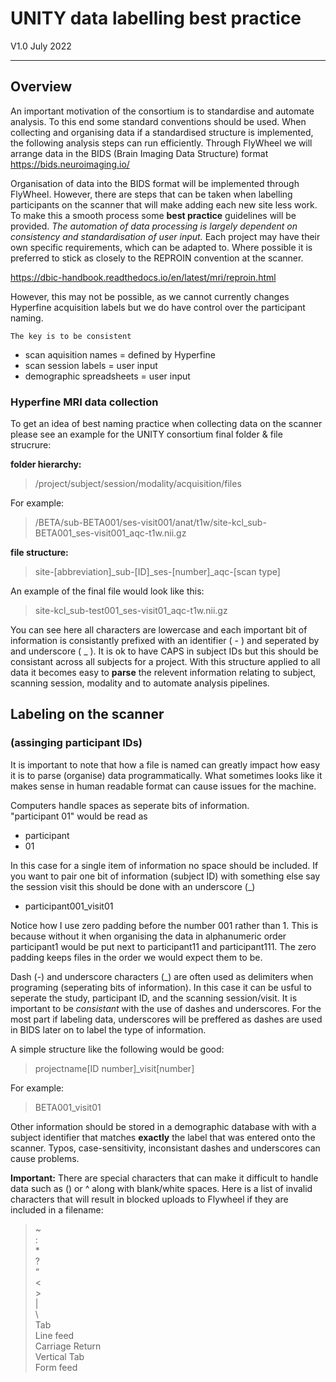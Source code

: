 # UNITY data labelling best practice
V1.0 July 2022   

---
## Overview
    
An important motivation of the consortium is to standardise and automate analysis. To this end some standard conventions should be used. When collecting and organising data if a standardised structure is implemented, the following analysis steps can run efficiently. Through FlyWheel we will arrange data in the BIDS (Brain Imaging Data Structure) format https://bids.neuroimaging.io/  

Organisation of data into the BIDS format will be implemented through FlyWheel. However, there are steps that can be taken when labelling participants on the scanner that will make adding each new site less work.
To make this a smooth process some **best practice** guidelines will be provided. *The automation of data processing is largely dependent on consistency and standardisation of user input.* Each project may have their own specific requirements, which can be adapted to. Where possible it is preferred to stick as closely to the REPROIN convention at the scanner.   

https://dbic-handbook.readthedocs.io/en/latest/mri/reproin.html  

However, this may not be possible, as we cannot currently changes Hyperfine acquisition labels but we do have control over the participant naming. 

    The key is to be consistent

- scan aquisition names = defined by Hyperfine
- scan session labels = user input 
- demographic spreadsheets = user input

### Hyperfine MRI data collection
To get an idea of best naming practice when collecting data on the scanner please see an example for the UNITY consortium final folder & file strucrure:

**folder hierarchy:** 
> /project/subject/session/modality/acquisition/files

For example:
> /BETA/sub-BETA001/ses-visit001/anat/t1w/site-kcl_sub-BETA001_ses-visit001_aqc-t1w.nii.gz

**file structure:**
> site-[abbreviation]_sub-[ID]_ses-[number]_aqc-[scan type]

An example of the final file would look like this:
> site-kcl_sub-test001_ses-visit01_aqc-t1w.nii.gz
 
 You can see here all characters are  lowercase and each important bit of information is consistantly prefixed with an identifier ( - ) and seperated by and underscore ( _ ). It is ok to have CAPS in subject IDs but this should be consistant across all subjects for a project.
 With this structure applied to all data it becomes easy to __parse__ the relevent information relating to subject, scanning session, modality and to automate analysis pipelines. 

## Labeling on the scanner 
### (assinging participant IDs)

It is important to note that how a file is named can greatly impact how easy it is to parse (organise) data programmatically. What sometimes looks like it makes sense in human readable format can cause issues for the machine. 

Computers handle spaces as seperate bits of information.  
"participant 01" would be read as 
- participant 
- 01    

In this case for a single item of information no space should be included. If you want to pair one bit of information (subject ID) with something else say the session visit this should be done with an underscore (_)
- participant001_visit01

Notice how I use zero padding before the number 001 rather than 1. This is because without it when organising the data in alphanumeric order participant1 would be put next to participant11 and participant111. The zero padding keeps files in the order we would expect them to be. 


Dash (-) and underscore characters (_) are often used as delimiters when programing (seperating bits of information). In this case it can be usful to seperate the study, participant ID, and the scanning session/visit. It is important to be *consistant* with the use of dashes and underscores. 
For the most part if labeling data, underscores will be preffered as dashes are used in BIDS later on to label the type of information.

A simple structure like the following would be good:
> projectname[ID number]_visit[number]   

For example:   
> BETA001_visit01

Other information should be stored in a demographic database with with a subject identifier that matches **exactly** the label that was entered onto the scanner. Typos, case-sensitivity, inconsistant dashes and underscores can cause problems.

**Important:** There are special characters that can make it difficult to handle data such as () or ^ along with blank/white spaces. Here is a list of invalid characters that will result in blocked uploads to Flywheel if they are included in a filename:
> \~  
> \:  
> \*  
> \?  
> “  
> \<  
> \>  
> \|  
> \\  
> Tab  
> Line feed  
> Carriage Return  
> Vertical Tab  
> Form feed   


